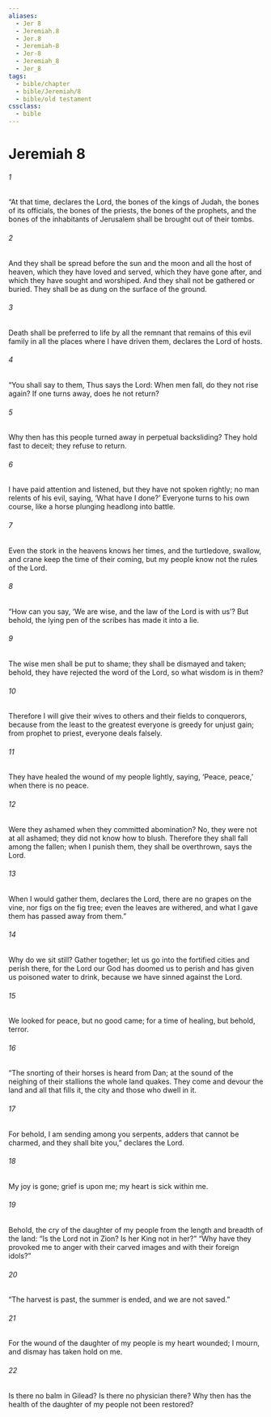 ```yaml
---
aliases:
  - Jer 8
  - Jeremiah.8
  - Jer.8
  - Jeremiah-8
  - Jer-8
  - Jeremiah_8
  - Jer_8
tags:
  - bible/chapter
  - bible/Jeremiah/8
  - bible/old testament
cssclass:
  - bible
---
```


# Jeremiah 8

###### 1
“At that time, declares the Lord, the bones of the kings of Judah, the bones of its officials, the bones of the priests, the bones of the prophets, and the bones of the inhabitants of Jerusalem shall be brought out of their tombs.
###### 2
And they shall be spread before the sun and the moon and all the host of heaven, which they have loved and served, which they have gone after, and which they have sought and worshiped. And they shall not be gathered or buried. They shall be as dung on the surface of the ground.
###### 3
Death shall be preferred to life by all the remnant that remains of this evil family in all the places where I have driven them, declares the Lord of hosts.
###### 4
“You shall say to them, Thus says the Lord: When men fall, do they not rise again? If one turns away, does he not return?
###### 5
Why then has this people turned away in perpetual backsliding? They hold fast to deceit; they refuse to return.
###### 6
I have paid attention and listened, but they have not spoken rightly; no man relents of his evil, saying, ‘What have I done?’ Everyone turns to his own course, like a horse plunging headlong into battle.
###### 7
Even the stork in the heavens knows her times, and the turtledove, swallow, and crane keep the time of their coming, but my people know not the rules of the Lord.
###### 8
“How can you say, ‘We are wise, and the law of the Lord is with us’? But behold, the lying pen of the scribes has made it into a lie.
###### 9
The wise men shall be put to shame; they shall be dismayed and taken; behold, they have rejected the word of the Lord, so what wisdom is in them?
###### 10
Therefore I will give their wives to others and their fields to conquerors, because from the least to the greatest everyone is greedy for unjust gain; from prophet to priest, everyone deals falsely.
###### 11
They have healed the wound of my people lightly, saying, ‘Peace, peace,’ when there is no peace.
###### 12
Were they ashamed when they committed abomination? No, they were not at all ashamed; they did not know how to blush. Therefore they shall fall among the fallen; when I punish them, they shall be overthrown, says the Lord.
###### 13
When I would gather them, declares the Lord, there are no grapes on the vine, nor figs on the fig tree; even the leaves are withered, and what I gave them has passed away from them.”
###### 14
Why do we sit still? Gather together; let us go into the fortified cities and perish there, for the Lord our God has doomed us to perish and has given us poisoned water to drink, because we have sinned against the Lord.
###### 15
We looked for peace, but no good came; for a time of healing, but behold, terror.
###### 16
“The snorting of their horses is heard from Dan; at the sound of the neighing of their stallions the whole land quakes. They come and devour the land and all that fills it, the city and those who dwell in it.
###### 17
For behold, I am sending among you serpents, adders that cannot be charmed, and they shall bite you,” declares the Lord.
###### 18
My joy is gone; grief is upon me; my heart is sick within me.
###### 19
Behold, the cry of the daughter of my people from the length and breadth of the land: “Is the Lord not in Zion? Is her King not in her?” “Why have they provoked me to anger with their carved images and with their foreign idols?”
###### 20
“The harvest is past, the summer is ended, and we are not saved.”
###### 21
For the wound of the daughter of my people is my heart wounded; I mourn, and dismay has taken hold on me.
###### 22
Is there no balm in Gilead? Is there no physician there? Why then has the health of the daughter of my people not been restored?


